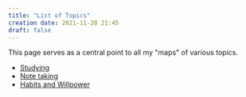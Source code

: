 ```yaml
---
title: "List of Topics"
creation date: 2021-11-20 21:45
draft: false
---
```


This page serves as a central point to all my "maps" of various topics.

- [Studying](moc/Studying.md)
- [Note taking](moc/Note-taking.md)
- [Habits and Willpower](moc/Habits-and-Willpower.md)